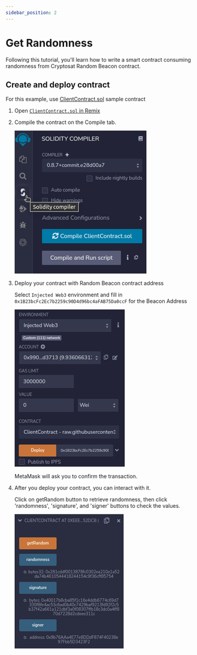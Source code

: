 ```yaml
---
sidebar_position: 2
---
```


# Get Randomness

Following this tutorial, you'll learn how to write a smart contract consuming
randomness from Cryptosat Random Beacon contract.

## Create and deploy contract

For this example, use [ClientContract.sol](https://remix.ethereum.org/#url=https://raw.githubusercontent.com/cryptosat/randomness/main/contracts/ClientContract.sol) sample contract

1. Open [`ClientContract.sol` in Remix](https://remix.ethereum.org/#url=https://raw.githubusercontent.com/cryptosat/randomness/main/contracts/ClientContract.sol)

2. Compile the contract on the Compile tab.

   ![Compile Contract](./img/compile-tab.png)

3. Deploy your contract with Random Beacon contract address

   Select `Injected Web3` environment and fill in `0x1B23bcFc2Ec7b2259c90D4d96bc4aFAB75Da0ccF` for the Beacon Address

   ![Deploy](./img/deploy.png)

   MetaMask will ask you to confirm the transaction.

4. After you deploy your contract, you can interact with it.

   Click on getRandom button to retrieve randomness, then click 'randomness',
   'signature', and 'signer' buttons to check the values.

   ![getRandom](./img/getRandom.png)
